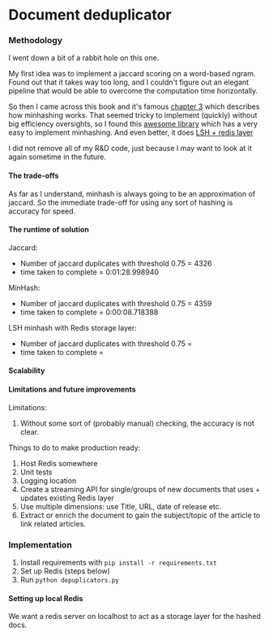 # Document deduplicator

### Methodology

I went down a bit of a rabbit hole on this one.

My first idea was to implement a jaccard scoring on a word-based ngram.
Found out that it takes way too long, and I couldn't figure out an elegant pipeline that
would be able to overcome the computation time horizontally.

So then I came across this book and it's famous [chapter 3](http://infolab.stanford.edu/~ullman/mmds/ch3.pdf)
which describes how minhashing works.  That seemed tricky to implement (quickly) without big
efficiency oversights, so I found this [awesome library](https://github.com/ekzhu/datasketch)
which has a very easy to implement minhashing.  And even better, it does
[LSH + redis layer](https://ekzhu.github.io/datasketch/lsh.html)

I did not remove all of my R&D code, just because I may want to look at it again
sometime in the future.

#### The trade-offs

As far as I understand, minhash is always going to be an approximation of jaccard.
So the immediate trade-off for using any sort of hashing is accuracy for speed.


#### The runtime of solution

Jaccard:
- Number of jaccard duplicates with threshold 0.75 = 4326
- time taken to complete = 0:01:28.998940

MinHash:
- Number of jaccard duplicates with threshold 0.75 = 4359
- time taken to complete = 0:00:08.718388

LSH minhash with Redis storage layer:
- Number of jaccard duplicates with threshold 0.75 =
- time taken to complete =

#### Scalability


#### Limitations and future improvements

Limitations:

1)  Without some sort of (probably manual) checking, the accuracy is not clear.


Things to do to make production ready:

1)  Host Redis somewhere
2)  Unit tests
3)  Logging location
4)  Create a streaming API for single/groups of new documents that uses + updates existing Redis layer
5)  Use multiple dimensions: use Title, URL, date of release etc.
6)  Extract or enrich the document to gain the subject/topic of the article to link related articles.

### Implementation

1)  Install requirements with `pip install -r requirements.txt`
2)  Set up Redis (steps below)
3)  Run `python depuplicators.py`


#### Setting up local Redis

We want a redis server on localhost to act as a storage layer for the hashed docs.


